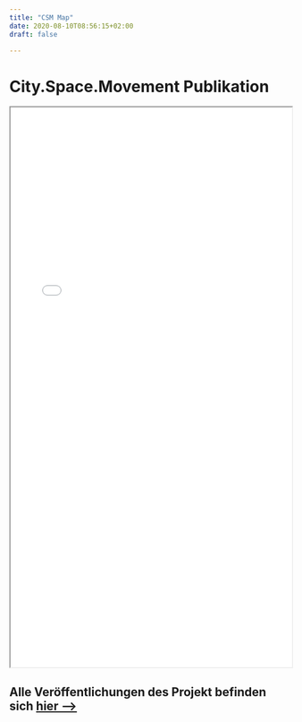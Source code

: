 ```yaml
---
title: "CSM Map"
date: 2020-08-10T08:56:15+02:00
draft: false

---
```


<html>
  <head>
    <title>City.Space.Movement</title>
  </head>
  <body>
    <h1>City.Space.Movement Publikation</h1>
    <iframe src="/upcoming/csmmap.pdf" width="100%" height="1000px">
    </iframe>
  </body>
</html>

## Alle Veröffentlichungen des Projekt befinden sich [hier -->](https://www.irritiertestadt.de/projekt/city-space-movement/)